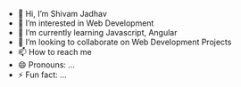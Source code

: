 - 👋 Hi, I’m Shivam Jadhav
- 👀 I’m interested in Web Development
- 🌱 I’m currently learning Javascript, Angular
- 💞️ I’m looking to collaborate on Web Development Projects
- 📫 How to reach me 
- 😄 Pronouns: ...
- ⚡ Fun fact: ...


<!---
ShivamJ39/ShivamJ39 is a ✨ special ✨ repository because its `README.md` (this file) appears on your GitHub profile.
You can click the Preview link to take a look at your changes.
--->

